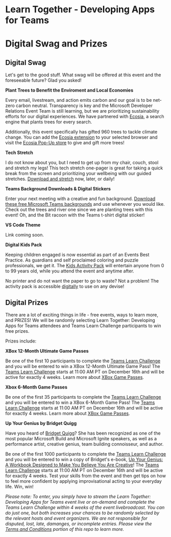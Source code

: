 # Learn Together - Developing Apps for Teams
# Digital Swag and Prizes

## Digital Swag

Let's get to the good stuff. What swag will be offered at this event and the foreseeable future? Glad you asked!

**Plant Trees to Benefit the Enviroment and Local Economies**

Every email, livestream, and action emits carbon and our goal is to be net-zero carbon neutral. Transparency is key and the Microsoft Developer Relations Event Team is still learning, but we are prioritizing sustainability efforts for our digital experiences. We have partnered with [Ecosia](https://info.ecosia.org/about), a search engine that plants trees for every search. 

Additionally, this event specifically has gifted 960 trees to tackle climate change. You can add the [Ecosia extension](https://www.ecosia.org/) to your selected browser and visit the [Ecosia Pop-Up store](https://plant.ecosia.org/) to give and gift more trees!

**Tech Stretch**

I do not know about you, but I need to get up from my chair, couch, stool and stretch my legs! This tech stretch one-pager is great for taking a quick break from the screen and prioritizing your wellbeing with our guided stretches. [Download and stretch](https://github.com/microsoft/learntogether-devappsforteams/blob/main/Tech%20Stretch.jpg) now, later, or daily!

**Teams Background Downloads & Digital Stickers**

Enter your next meeting with a creative and fun background. [Download these free Microsoft Teams backgrounds](https://github.com/microsoft/learntogether-devappsforteams/blob/main/Teams%20Backgrounds.zip) and use whenever you would like. Check out the trees and river one since we are planting trees with this event! Oh, and the Bit racoon with the Teams t-shirt digital sticker!

**VS Code Theme**

Link coming soon. 

**Digital Kids Pack**

Keeping children engaged is now essential as part of an Events Best Practice. As guardians and self proclaimed coloring and puzzle professionals, we get it. The [Kids Activity Pack](https://workbooks.aaron-powell.com/?WT.mc_id=learntogether_M365-workbooks-cxa) will entertain anyone from 0 to 99 years old, while you attend the event and anytime after. 

No printer and do not want the paper to go to waste? Not a problem! The activity pack is accessible [digitally](https://workbooks.aaron-powell.com/?WT.mc_id=learntogether_M365-workbooks-cxa) to use on any devise! 

## Digital Prizes

There are a lot of exciting things in life - free events, ways to learn more, and PRIZES! We will be randomly selecting Learn Together: Developing Apps for Teams attendees and Teams Learn Challenge participants to win free prizes. 

Prizes include:

**XBox 12-Month Ultimate Game Passes**
  
Be one of the first 10 participants to complete the [Teams Learn Challenge](http://aka.ms/teamslearnchallenge) and you will be entered to win a XBox 12-Month Ultimate Game Pass! The [Teams Learn Challenge](http://aka.ms/teamslearnchallenge) starts at 11:00 AM PT on December 16th and will be active for exactly 4 weeks. Learn more about [XBox Game Passes](https://www.xbox.com/en-US/xbox-game-pass).
  
**Xbox 6-Month Game Passes**

Be one of the first 35 participants to complete the [Teams Learn Challenge](http://aka.ms/teamslearnchallenge) and you will be entered to win a XBox 6-Month Game Pass! The [Teams Learn Challenge](http://aka.ms/teamslearnchallenge) starts at 11:00 AM PT on December 16th and will be active for exactly 4 weeks. Learn more about [XBox Game Passes](https://www.xbox.com/en-US/xbox-game-pass).

**Up Your Genius by Bridget Quigg**

Have you heard of [Bridget Quigg](http://www.bridgetquigg.com/about.html)? She has been recognized as one of the most popular Microsoft Build and Microsoft Ignite speakers, as well as a performance artist, creative genius, team building connoisseur, and author.  

Be one of the first 1000 participants to complete the [Teams Learn Challenge](http://aka.ms/teamslearnchallenge) and you will be entered to win a copy of Bridget's e-book, [Up Your Genius: A Workbook Designed to Make You Believe You Are Creative](https://www.amazon.com/Up-Your-Genius-Workbook-Designed/dp/B0875Z2WW4)! The [Teams Learn Challenge](http://aka.ms/teamslearnchallenge) starts at 11:00 AM PT on December 16th and will be active for exactly 4 weeks. Test your skills from the event and then get tips on how to feel more confident by applying improvisational acting to your everyday life. Win, win!

*Please note: To enter, you simply have to stream the Learn Together: Developing Apps for Teams event live or on-demand and complete the Teams Learn Challenge within 4 weeks of the event livebroadcast. You can do just one, but both increases your chances to be randomly selected by the relevant hosts and event organizers. We are not responsible for disputed, lost, late, damanges, or incomplete entries. Please view the [Terms and Conditions](https://github.com/microsoft/learntogether-devappsforteams/blob/main/Learn%20Together%20Dev%20Apps%20for%20Teams%20Terms%20and%20Conditions.docx) portion of this repo to learn more.*
